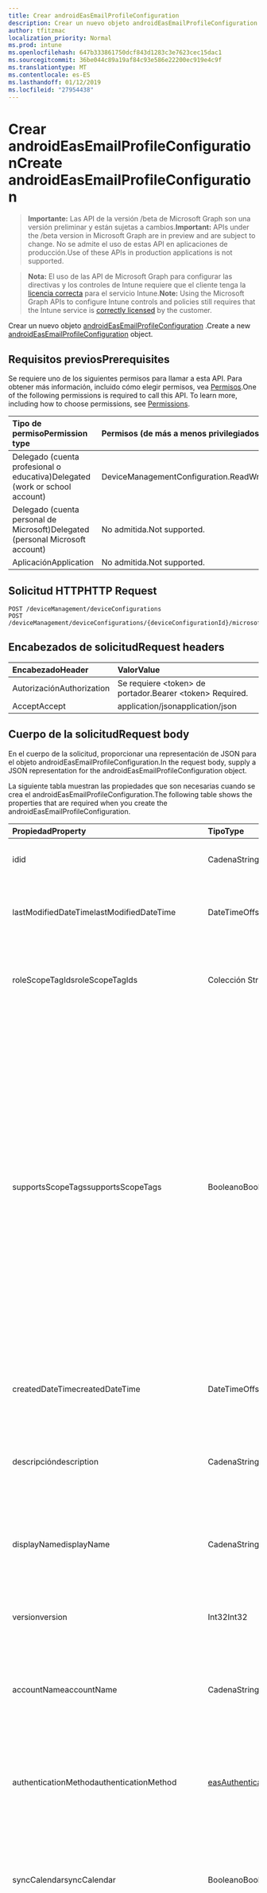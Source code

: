 ```yaml
---
title: Crear androidEasEmailProfileConfiguration
description: Crear un nuevo objeto androidEasEmailProfileConfiguration.
author: tfitzmac
localization_priority: Normal
ms.prod: intune
ms.openlocfilehash: 647b333861750dcf843d1283c3e7623cec15dac1
ms.sourcegitcommit: 36be044c89a19af84c93e586e22200ec919e4c9f
ms.translationtype: MT
ms.contentlocale: es-ES
ms.lasthandoff: 01/12/2019
ms.locfileid: "27954438"
---
```

# <a name="create-androideasemailprofileconfiguration"></a><span data-ttu-id="7b0cf-103">Crear androidEasEmailProfileConfiguration</span><span class="sxs-lookup"><span data-stu-id="7b0cf-103">Create androidEasEmailProfileConfiguration</span></span>

> <span data-ttu-id="7b0cf-104">**Importante:** Las API de la versión /beta de Microsoft Graph son una versión preliminar y están sujetas a cambios.</span><span class="sxs-lookup"><span data-stu-id="7b0cf-104">**Important:** APIs under the /beta version in Microsoft Graph are in preview and are subject to change.</span></span> <span data-ttu-id="7b0cf-105">No se admite el uso de estas API en aplicaciones de producción.</span><span class="sxs-lookup"><span data-stu-id="7b0cf-105">Use of these APIs in production applications is not supported.</span></span>

> <span data-ttu-id="7b0cf-106">**Nota:** El uso de las API de Microsoft Graph para configurar las directivas y los controles de Intune requiere que el cliente tenga la [licencia correcta](https://go.microsoft.com/fwlink/?linkid=839381) para el servicio Intune.</span><span class="sxs-lookup"><span data-stu-id="7b0cf-106">**Note:** Using the Microsoft Graph APIs to configure Intune controls and policies still requires that the Intune service is [correctly licensed](https://go.microsoft.com/fwlink/?linkid=839381) by the customer.</span></span>

<span data-ttu-id="7b0cf-107">Crear un nuevo objeto [androidEasEmailProfileConfiguration](../resources/intune-deviceconfig-androideasemailprofileconfiguration.md) .</span><span class="sxs-lookup"><span data-stu-id="7b0cf-107">Create a new [androidEasEmailProfileConfiguration](../resources/intune-deviceconfig-androideasemailprofileconfiguration.md) object.</span></span>
## <a name="prerequisites"></a><span data-ttu-id="7b0cf-108">Requisitos previos</span><span class="sxs-lookup"><span data-stu-id="7b0cf-108">Prerequisites</span></span>
<span data-ttu-id="7b0cf-p102">Se requiere uno de los siguientes permisos para llamar a esta API. Para obtener más información, incluido cómo elegir permisos, vea [Permisos](/graph/permissions-reference).</span><span class="sxs-lookup"><span data-stu-id="7b0cf-p102">One of the following permissions is required to call this API. To learn more, including how to choose permissions, see [Permissions](/graph/permissions-reference).</span></span>

|<span data-ttu-id="7b0cf-111">Tipo de permiso</span><span class="sxs-lookup"><span data-stu-id="7b0cf-111">Permission type</span></span>|<span data-ttu-id="7b0cf-112">Permisos (de más a menos privilegiados)</span><span class="sxs-lookup"><span data-stu-id="7b0cf-112">Permissions (from most to least privileged)</span></span>|
|:---|:---|
|<span data-ttu-id="7b0cf-113">Delegado (cuenta profesional o educativa)</span><span class="sxs-lookup"><span data-stu-id="7b0cf-113">Delegated (work or school account)</span></span>|<span data-ttu-id="7b0cf-114">DeviceManagementConfiguration.ReadWrite.All</span><span class="sxs-lookup"><span data-stu-id="7b0cf-114">DeviceManagementConfiguration.ReadWrite.All</span></span>|
|<span data-ttu-id="7b0cf-115">Delegado (cuenta personal de Microsoft)</span><span class="sxs-lookup"><span data-stu-id="7b0cf-115">Delegated (personal Microsoft account)</span></span>|<span data-ttu-id="7b0cf-116">No admitida.</span><span class="sxs-lookup"><span data-stu-id="7b0cf-116">Not supported.</span></span>|
|<span data-ttu-id="7b0cf-117">Aplicación</span><span class="sxs-lookup"><span data-stu-id="7b0cf-117">Application</span></span>|<span data-ttu-id="7b0cf-118">No admitida.</span><span class="sxs-lookup"><span data-stu-id="7b0cf-118">Not supported.</span></span>|

## <a name="http-request"></a><span data-ttu-id="7b0cf-119">Solicitud HTTP</span><span class="sxs-lookup"><span data-stu-id="7b0cf-119">HTTP Request</span></span>
<!-- {
  "blockType": "ignored"
}
-->
``` http
POST /deviceManagement/deviceConfigurations
POST /deviceManagement/deviceConfigurations/{deviceConfigurationId}/microsoft.graph.windowsDomainJoinConfiguration/networkAccessConfigurations
```

## <a name="request-headers"></a><span data-ttu-id="7b0cf-120">Encabezados de solicitud</span><span class="sxs-lookup"><span data-stu-id="7b0cf-120">Request headers</span></span>
|<span data-ttu-id="7b0cf-121">Encabezado</span><span class="sxs-lookup"><span data-stu-id="7b0cf-121">Header</span></span>|<span data-ttu-id="7b0cf-122">Valor</span><span class="sxs-lookup"><span data-stu-id="7b0cf-122">Value</span></span>|
|:---|:---|
|<span data-ttu-id="7b0cf-123">Autorización</span><span class="sxs-lookup"><span data-stu-id="7b0cf-123">Authorization</span></span>|<span data-ttu-id="7b0cf-124">Se requiere &lt;token&gt; de portador.</span><span class="sxs-lookup"><span data-stu-id="7b0cf-124">Bearer &lt;token&gt; Required.</span></span>|
|<span data-ttu-id="7b0cf-125">Accept</span><span class="sxs-lookup"><span data-stu-id="7b0cf-125">Accept</span></span>|<span data-ttu-id="7b0cf-126">application/json</span><span class="sxs-lookup"><span data-stu-id="7b0cf-126">application/json</span></span>|

## <a name="request-body"></a><span data-ttu-id="7b0cf-127">Cuerpo de la solicitud</span><span class="sxs-lookup"><span data-stu-id="7b0cf-127">Request body</span></span>
<span data-ttu-id="7b0cf-128">En el cuerpo de la solicitud, proporcionar una representación de JSON para el objeto androidEasEmailProfileConfiguration.</span><span class="sxs-lookup"><span data-stu-id="7b0cf-128">In the request body, supply a JSON representation for the androidEasEmailProfileConfiguration object.</span></span>

<span data-ttu-id="7b0cf-129">La siguiente tabla muestran las propiedades que son necesarias cuando se crea el androidEasEmailProfileConfiguration.</span><span class="sxs-lookup"><span data-stu-id="7b0cf-129">The following table shows the properties that are required when you create the androidEasEmailProfileConfiguration.</span></span>

|<span data-ttu-id="7b0cf-130">Propiedad</span><span class="sxs-lookup"><span data-stu-id="7b0cf-130">Property</span></span>|<span data-ttu-id="7b0cf-131">Tipo</span><span class="sxs-lookup"><span data-stu-id="7b0cf-131">Type</span></span>|<span data-ttu-id="7b0cf-132">Descripción</span><span class="sxs-lookup"><span data-stu-id="7b0cf-132">Description</span></span>|
|:---|:---|:---|
|<span data-ttu-id="7b0cf-133">id</span><span class="sxs-lookup"><span data-stu-id="7b0cf-133">id</span></span>|<span data-ttu-id="7b0cf-134">Cadena</span><span class="sxs-lookup"><span data-stu-id="7b0cf-134">String</span></span>|<span data-ttu-id="7b0cf-135">Clave de la entidad.</span><span class="sxs-lookup"><span data-stu-id="7b0cf-135">Key of the entity.</span></span> <span data-ttu-id="7b0cf-136">Heredado de [deviceConfiguration](../resources/intune-deviceconfig-deviceconfiguration.md)</span><span class="sxs-lookup"><span data-stu-id="7b0cf-136">Inherited from [deviceConfiguration](../resources/intune-deviceconfig-deviceconfiguration.md)</span></span>|
|<span data-ttu-id="7b0cf-137">lastModifiedDateTime</span><span class="sxs-lookup"><span data-stu-id="7b0cf-137">lastModifiedDateTime</span></span>|<span data-ttu-id="7b0cf-138">DateTimeOffset</span><span class="sxs-lookup"><span data-stu-id="7b0cf-138">DateTimeOffset</span></span>|<span data-ttu-id="7b0cf-139">Fecha y hora en la que se modificó el objeto por última vez.</span><span class="sxs-lookup"><span data-stu-id="7b0cf-139">DateTime the object was last modified.</span></span> <span data-ttu-id="7b0cf-140">Heredado de [deviceConfiguration](../resources/intune-deviceconfig-deviceconfiguration.md)</span><span class="sxs-lookup"><span data-stu-id="7b0cf-140">Inherited from [deviceConfiguration](../resources/intune-deviceconfig-deviceconfiguration.md)</span></span>|
|<span data-ttu-id="7b0cf-141">roleScopeTagIds</span><span class="sxs-lookup"><span data-stu-id="7b0cf-141">roleScopeTagIds</span></span>|<span data-ttu-id="7b0cf-142">Colección String</span><span class="sxs-lookup"><span data-stu-id="7b0cf-142">String collection</span></span>|<span data-ttu-id="7b0cf-143">Lista de etiquetas de ámbito para esta instancia de entidad.</span><span class="sxs-lookup"><span data-stu-id="7b0cf-143">List of Scope Tags for this Entity instance.</span></span> <span data-ttu-id="7b0cf-144">Heredado de [deviceConfiguration](../resources/intune-deviceconfig-deviceconfiguration.md)</span><span class="sxs-lookup"><span data-stu-id="7b0cf-144">Inherited from [deviceConfiguration](../resources/intune-deviceconfig-deviceconfiguration.md)</span></span>|
|<span data-ttu-id="7b0cf-145">supportsScopeTags</span><span class="sxs-lookup"><span data-stu-id="7b0cf-145">supportsScopeTags</span></span>|<span data-ttu-id="7b0cf-146">Booleano</span><span class="sxs-lookup"><span data-stu-id="7b0cf-146">Boolean</span></span>|<span data-ttu-id="7b0cf-147">Indica si la configuración del dispositivo subyacente admite la asignación de etiquetas de ámbito.</span><span class="sxs-lookup"><span data-stu-id="7b0cf-147">Indicates whether or not the underlying Device Configuration supports the assignment of scope tags.</span></span> <span data-ttu-id="7b0cf-148">No se permite la asignación a la propiedad ScopeTags cuando este valor es false y entidades no estará visibles para los usuarios con ámbito.</span><span class="sxs-lookup"><span data-stu-id="7b0cf-148">Assigning to the ScopeTags property is not allowed when this value is false and entities will not be visible to scoped users.</span></span> <span data-ttu-id="7b0cf-149">Esto se produce para las directivas de heredado creadas en Silverlight y se puede resolver por eliminar y volver a crear la directiva en el Portal de Azure.</span><span class="sxs-lookup"><span data-stu-id="7b0cf-149">This occurs for Legacy policies created in Silverlight and can be resolved by deleting and recreating the policy in the Azure Portal.</span></span> <span data-ttu-id="7b0cf-150">Esta propiedad es de sólo lectura.</span><span class="sxs-lookup"><span data-stu-id="7b0cf-150">This property is read-only.</span></span> <span data-ttu-id="7b0cf-151">Heredado de [deviceConfiguration](../resources/intune-deviceconfig-deviceconfiguration.md)</span><span class="sxs-lookup"><span data-stu-id="7b0cf-151">Inherited from [deviceConfiguration](../resources/intune-deviceconfig-deviceconfiguration.md)</span></span>|
|<span data-ttu-id="7b0cf-152">createdDateTime</span><span class="sxs-lookup"><span data-stu-id="7b0cf-152">createdDateTime</span></span>|<span data-ttu-id="7b0cf-153">DateTimeOffset</span><span class="sxs-lookup"><span data-stu-id="7b0cf-153">DateTimeOffset</span></span>|<span data-ttu-id="7b0cf-154">Fecha y hora en la que se creó el objeto.</span><span class="sxs-lookup"><span data-stu-id="7b0cf-154">DateTime the object was created.</span></span> <span data-ttu-id="7b0cf-155">Heredado de [deviceConfiguration](../resources/intune-deviceconfig-deviceconfiguration.md)</span><span class="sxs-lookup"><span data-stu-id="7b0cf-155">Inherited from [deviceConfiguration](../resources/intune-deviceconfig-deviceconfiguration.md)</span></span>|
|<span data-ttu-id="7b0cf-156">descripción</span><span class="sxs-lookup"><span data-stu-id="7b0cf-156">description</span></span>|<span data-ttu-id="7b0cf-157">Cadena</span><span class="sxs-lookup"><span data-stu-id="7b0cf-157">String</span></span>|<span data-ttu-id="7b0cf-158">Descripción proporcionada por el administrador de la configuración del dispositivo.</span><span class="sxs-lookup"><span data-stu-id="7b0cf-158">Admin provided description of the Device Configuration.</span></span> <span data-ttu-id="7b0cf-159">Heredado de [deviceConfiguration](../resources/intune-deviceconfig-deviceconfiguration.md)</span><span class="sxs-lookup"><span data-stu-id="7b0cf-159">Inherited from [deviceConfiguration](../resources/intune-deviceconfig-deviceconfiguration.md)</span></span>|
|<span data-ttu-id="7b0cf-160">displayName</span><span class="sxs-lookup"><span data-stu-id="7b0cf-160">displayName</span></span>|<span data-ttu-id="7b0cf-161">Cadena</span><span class="sxs-lookup"><span data-stu-id="7b0cf-161">String</span></span>|<span data-ttu-id="7b0cf-162">Nombre proporcionado por el administrador de la configuración del dispositivo.</span><span class="sxs-lookup"><span data-stu-id="7b0cf-162">Admin provided name of the device configuration.</span></span> <span data-ttu-id="7b0cf-163">Heredado de [deviceConfiguration](../resources/intune-deviceconfig-deviceconfiguration.md)</span><span class="sxs-lookup"><span data-stu-id="7b0cf-163">Inherited from [deviceConfiguration](../resources/intune-deviceconfig-deviceconfiguration.md)</span></span>|
|<span data-ttu-id="7b0cf-164">version</span><span class="sxs-lookup"><span data-stu-id="7b0cf-164">version</span></span>|<span data-ttu-id="7b0cf-165">Int32</span><span class="sxs-lookup"><span data-stu-id="7b0cf-165">Int32</span></span>|<span data-ttu-id="7b0cf-166">Versión de la configuración del dispositivo.</span><span class="sxs-lookup"><span data-stu-id="7b0cf-166">Version of the device configuration.</span></span> <span data-ttu-id="7b0cf-167">Heredado de [deviceConfiguration](../resources/intune-deviceconfig-deviceconfiguration.md)</span><span class="sxs-lookup"><span data-stu-id="7b0cf-167">Inherited from [deviceConfiguration](../resources/intune-deviceconfig-deviceconfiguration.md)</span></span>|
|<span data-ttu-id="7b0cf-168">accountName</span><span class="sxs-lookup"><span data-stu-id="7b0cf-168">accountName</span></span>|<span data-ttu-id="7b0cf-169">Cadena</span><span class="sxs-lookup"><span data-stu-id="7b0cf-169">String</span></span>|<span data-ttu-id="7b0cf-170">Nombre de cuenta de Exchange ActiveSync, que se muestra a los usuarios como nombre del perfil EAS (this).</span><span class="sxs-lookup"><span data-stu-id="7b0cf-170">Exchange ActiveSync account name, displayed to users as name of EAS (this) profile.</span></span>|
|<span data-ttu-id="7b0cf-171">authenticationMethod</span><span class="sxs-lookup"><span data-stu-id="7b0cf-171">authenticationMethod</span></span>|[<span data-ttu-id="7b0cf-172">easAuthenticationMethod</span><span class="sxs-lookup"><span data-stu-id="7b0cf-172">easAuthenticationMethod</span></span>](../resources/intune-deviceconfig-easauthenticationmethod.md)|<span data-ttu-id="7b0cf-173">Método de autenticación para Exchange ActiveSync.</span><span class="sxs-lookup"><span data-stu-id="7b0cf-173">Authentication method for Exchange ActiveSync.</span></span> <span data-ttu-id="7b0cf-174">Los valores posibles son: `usernameAndPassword` y `certificate`.</span><span class="sxs-lookup"><span data-stu-id="7b0cf-174">Possible values are: `usernameAndPassword`, `certificate`.</span></span>|
|<span data-ttu-id="7b0cf-175">syncCalendar</span><span class="sxs-lookup"><span data-stu-id="7b0cf-175">syncCalendar</span></span>|<span data-ttu-id="7b0cf-176">Booleano</span><span class="sxs-lookup"><span data-stu-id="7b0cf-176">Boolean</span></span>|<span data-ttu-id="7b0cf-177">Activa o desactiva la sincronización del calendario.</span><span class="sxs-lookup"><span data-stu-id="7b0cf-177">Toggles syncing the calendar.</span></span> <span data-ttu-id="7b0cf-178">Si se establece en false calendario está desactivado en el dispositivo.</span><span class="sxs-lookup"><span data-stu-id="7b0cf-178">If set to false calendar is turned off on the device.</span></span>|
|<span data-ttu-id="7b0cf-179">syncContacts</span><span class="sxs-lookup"><span data-stu-id="7b0cf-179">syncContacts</span></span>|<span data-ttu-id="7b0cf-180">Booleano</span><span class="sxs-lookup"><span data-stu-id="7b0cf-180">Boolean</span></span>|<span data-ttu-id="7b0cf-181">Activa o desactiva la sincronización de contactos.</span><span class="sxs-lookup"><span data-stu-id="7b0cf-181">Toggles syncing contacts.</span></span> <span data-ttu-id="7b0cf-182">Si establece en false contactos está desactivado en el dispositivo.</span><span class="sxs-lookup"><span data-stu-id="7b0cf-182">If set to false contacts are turned off on the device.</span></span>|
|<span data-ttu-id="7b0cf-183">syncTasks</span><span class="sxs-lookup"><span data-stu-id="7b0cf-183">syncTasks</span></span>|<span data-ttu-id="7b0cf-184">Booleano</span><span class="sxs-lookup"><span data-stu-id="7b0cf-184">Boolean</span></span>|<span data-ttu-id="7b0cf-185">Activa o desactiva la sincronización de tareas.</span><span class="sxs-lookup"><span data-stu-id="7b0cf-185">Toggles syncing tasks.</span></span> <span data-ttu-id="7b0cf-186">Si establece en false tareas está desactivado en el dispositivo.</span><span class="sxs-lookup"><span data-stu-id="7b0cf-186">If set to false tasks are turned off on the device.</span></span>|
|<span data-ttu-id="7b0cf-187">syncNotes</span><span class="sxs-lookup"><span data-stu-id="7b0cf-187">syncNotes</span></span>|<span data-ttu-id="7b0cf-188">Booleano</span><span class="sxs-lookup"><span data-stu-id="7b0cf-188">Boolean</span></span>|<span data-ttu-id="7b0cf-189">Activa o desactiva la sincronización de notas.</span><span class="sxs-lookup"><span data-stu-id="7b0cf-189">Toggles syncing notes.</span></span> <span data-ttu-id="7b0cf-190">Si establece en false notas está desactivado en el dispositivo.</span><span class="sxs-lookup"><span data-stu-id="7b0cf-190">If set to false notes are turned off on the device.</span></span>|
|<span data-ttu-id="7b0cf-191">durationOfEmailToSync</span><span class="sxs-lookup"><span data-stu-id="7b0cf-191">durationOfEmailToSync</span></span>|[<span data-ttu-id="7b0cf-192">emailSyncDuration</span><span class="sxs-lookup"><span data-stu-id="7b0cf-192">emailSyncDuration</span></span>](../resources/intune-deviceconfig-emailsyncduration.md)|<span data-ttu-id="7b0cf-193">Duración de correo electrónico de tiempo se debe sincronizar en.</span><span class="sxs-lookup"><span data-stu-id="7b0cf-193">Duration of time email should be synced to.</span></span> <span data-ttu-id="7b0cf-194">Los valores posibles son: `userDefined`, `oneDay`, `threeDays`, `oneWeek`, `twoWeeks`, `oneMonth` y `unlimited`.</span><span class="sxs-lookup"><span data-stu-id="7b0cf-194">Possible values are: `userDefined`, `oneDay`, `threeDays`, `oneWeek`, `twoWeeks`, `oneMonth`, `unlimited`.</span></span>|
|<span data-ttu-id="7b0cf-195">emailAddressSource</span><span class="sxs-lookup"><span data-stu-id="7b0cf-195">emailAddressSource</span></span>|[<span data-ttu-id="7b0cf-196">userEmailSource</span><span class="sxs-lookup"><span data-stu-id="7b0cf-196">userEmailSource</span></span>](../resources/intune-deviceconfig-useremailsource.md)|<span data-ttu-id="7b0cf-197">Atributo de correo electrónico que se seleccionan de AAD y se insertan en este perfil antes de instalar en el dispositivo.</span><span class="sxs-lookup"><span data-stu-id="7b0cf-197">Email attribute that is picked from AAD and injected into this profile before installing on the device.</span></span> <span data-ttu-id="7b0cf-198">Los valores posibles son: `userPrincipalName` y `primarySmtpAddress`.</span><span class="sxs-lookup"><span data-stu-id="7b0cf-198">Possible values are: `userPrincipalName`, `primarySmtpAddress`.</span></span>|
|<span data-ttu-id="7b0cf-199">emailSyncSchedule</span><span class="sxs-lookup"><span data-stu-id="7b0cf-199">emailSyncSchedule</span></span>|[<span data-ttu-id="7b0cf-200">emailSyncSchedule</span><span class="sxs-lookup"><span data-stu-id="7b0cf-200">emailSyncSchedule</span></span>](../resources/intune-deviceconfig-emailsyncschedule.md)|<span data-ttu-id="7b0cf-201">Programación de sincronización de correo electrónico.</span><span class="sxs-lookup"><span data-stu-id="7b0cf-201">Email sync schedule.</span></span> <span data-ttu-id="7b0cf-202">Los valores posibles son: `userDefined`, `asMessagesArrive`, `manual`, `fifteenMinutes`, `thirtyMinutes`, `sixtyMinutes` y `basedOnMyUsage`.</span><span class="sxs-lookup"><span data-stu-id="7b0cf-202">Possible values are: `userDefined`, `asMessagesArrive`, `manual`, `fifteenMinutes`, `thirtyMinutes`, `sixtyMinutes`, `basedOnMyUsage`.</span></span>|
|<span data-ttu-id="7b0cf-203">hostName</span><span class="sxs-lookup"><span data-stu-id="7b0cf-203">hostName</span></span>|<span data-ttu-id="7b0cf-204">String</span><span class="sxs-lookup"><span data-stu-id="7b0cf-204">String</span></span>|<span data-ttu-id="7b0cf-205">Ubicación de Exchange (URL) que la aplicación de correo nativo se conecta a.</span><span class="sxs-lookup"><span data-stu-id="7b0cf-205">Exchange location (URL) that the native mail app connects to.</span></span>|
|<span data-ttu-id="7b0cf-206">requireSmime</span><span class="sxs-lookup"><span data-stu-id="7b0cf-206">requireSmime</span></span>|<span data-ttu-id="7b0cf-207">Booleano</span><span class="sxs-lookup"><span data-stu-id="7b0cf-207">Boolean</span></span>|<span data-ttu-id="7b0cf-208">Indica si se va a usar certificados S/MIME o no.</span><span class="sxs-lookup"><span data-stu-id="7b0cf-208">Indicates whether or not to use S/MIME certificate.</span></span>|
|<span data-ttu-id="7b0cf-209">requireSsl</span><span class="sxs-lookup"><span data-stu-id="7b0cf-209">requireSsl</span></span>|<span data-ttu-id="7b0cf-210">Booleano</span><span class="sxs-lookup"><span data-stu-id="7b0cf-210">Boolean</span></span>|<span data-ttu-id="7b0cf-211">Indica si se va a usar SSL o no.</span><span class="sxs-lookup"><span data-stu-id="7b0cf-211">Indicates whether or not to use SSL.</span></span>|
|<span data-ttu-id="7b0cf-212">usernameSource</span><span class="sxs-lookup"><span data-stu-id="7b0cf-212">usernameSource</span></span>|[<span data-ttu-id="7b0cf-213">androidUsernameSource</span><span class="sxs-lookup"><span data-stu-id="7b0cf-213">androidUsernameSource</span></span>](../resources/intune-deviceconfig-androidusernamesource.md)|<span data-ttu-id="7b0cf-214">Atributo de nombre de usuario que se seleccionan de AAD y se insertan en este perfil antes de instalar en el dispositivo.</span><span class="sxs-lookup"><span data-stu-id="7b0cf-214">Username attribute that is picked from AAD and injected into this profile before installing on the device.</span></span> <span data-ttu-id="7b0cf-215">Los valores posibles son: `username`, `userPrincipalName`, `samAccountName` y `primarySmtpAddress`.</span><span class="sxs-lookup"><span data-stu-id="7b0cf-215">Possible values are: `username`, `userPrincipalName`, `samAccountName`, `primarySmtpAddress`.</span></span>|
|<span data-ttu-id="7b0cf-216">userDomainNameSource</span><span class="sxs-lookup"><span data-stu-id="7b0cf-216">userDomainNameSource</span></span>|[<span data-ttu-id="7b0cf-217">domainNameSource</span><span class="sxs-lookup"><span data-stu-id="7b0cf-217">domainNameSource</span></span>](../resources/intune-deviceconfig-domainnamesource.md)|<span data-ttu-id="7b0cf-218">Atributo UserDomainname que se seleccionan de AAD y se insertan en este perfil antes de instalar en el dispositivo.</span><span class="sxs-lookup"><span data-stu-id="7b0cf-218">UserDomainname attribute that is picked from AAD and injected into this profile before installing on the device.</span></span> <span data-ttu-id="7b0cf-219">Los valores posibles son: `fullDomainName` y `netBiosDomainName`.</span><span class="sxs-lookup"><span data-stu-id="7b0cf-219">Possible values are: `fullDomainName`, `netBiosDomainName`.</span></span>|
|<span data-ttu-id="7b0cf-220">customDomainName</span><span class="sxs-lookup"><span data-stu-id="7b0cf-220">customDomainName</span></span>|<span data-ttu-id="7b0cf-221">Cadena</span><span class="sxs-lookup"><span data-stu-id="7b0cf-221">String</span></span>|<span data-ttu-id="7b0cf-222">Valor de nombre de dominio personalizado utilizado durante la generación de un perfil de correo electrónico antes de instalar en el dispositivo.</span><span class="sxs-lookup"><span data-stu-id="7b0cf-222">Custom domain name value used while generating an email profile before installing on the device.</span></span>|



## <a name="response"></a><span data-ttu-id="7b0cf-223">Respuesta</span><span class="sxs-lookup"><span data-stu-id="7b0cf-223">Response</span></span>
<span data-ttu-id="7b0cf-224">Si tiene éxito, este método devuelve una `201 Created` código de respuesta y un objeto [androidEasEmailProfileConfiguration](../resources/intune-deviceconfig-androideasemailprofileconfiguration.md) en el cuerpo de la respuesta.</span><span class="sxs-lookup"><span data-stu-id="7b0cf-224">If successful, this method returns a `201 Created` response code and a [androidEasEmailProfileConfiguration](../resources/intune-deviceconfig-androideasemailprofileconfiguration.md) object in the response body.</span></span>

## <a name="example"></a><span data-ttu-id="7b0cf-225">Ejemplo</span><span class="sxs-lookup"><span data-stu-id="7b0cf-225">Example</span></span>
### <a name="request"></a><span data-ttu-id="7b0cf-226">Solicitud</span><span class="sxs-lookup"><span data-stu-id="7b0cf-226">Request</span></span>
<span data-ttu-id="7b0cf-227">Aquí tiene un ejemplo de la solicitud.</span><span class="sxs-lookup"><span data-stu-id="7b0cf-227">Here is an example of the request.</span></span>
``` http
POST https://graph.microsoft.com/beta/deviceManagement/deviceConfigurations
Content-type: application/json
Content-length: 857

{
  "@odata.type": "#microsoft.graph.androidEasEmailProfileConfiguration",
  "lastModifiedDateTime": "2017-01-01T00:00:35.1329464-08:00",
  "roleScopeTagIds": [
    "Role Scope Tag Ids value"
  ],
  "supportsScopeTags": true,
  "description": "Description value",
  "displayName": "Display Name value",
  "version": 7,
  "accountName": "Account Name value",
  "authenticationMethod": "certificate",
  "syncCalendar": true,
  "syncContacts": true,
  "syncTasks": true,
  "syncNotes": true,
  "durationOfEmailToSync": "oneDay",
  "emailAddressSource": "primarySmtpAddress",
  "emailSyncSchedule": "asMessagesArrive",
  "hostName": "Host Name value",
  "requireSmime": true,
  "requireSsl": true,
  "usernameSource": "userPrincipalName",
  "userDomainNameSource": "netBiosDomainName",
  "customDomainName": "Custom Domain Name value"
}
```

### <a name="response"></a><span data-ttu-id="7b0cf-228">Respuesta</span><span class="sxs-lookup"><span data-stu-id="7b0cf-228">Response</span></span>
<span data-ttu-id="7b0cf-p121">Aquí tiene un ejemplo de la respuesta. Nota: Puede que el objeto de respuesta que aparece aquí se trunque para abreviar. Todas las propiedades se devolverán de una llamada real.</span><span class="sxs-lookup"><span data-stu-id="7b0cf-p121">Here is an example of the response. Note: The response object shown here may be truncated for brevity. All of the properties will be returned from an actual call.</span></span>
``` http
HTTP/1.1 201 Created
Content-Type: application/json
Content-Length: 965

{
  "@odata.type": "#microsoft.graph.androidEasEmailProfileConfiguration",
  "id": "ee5e5610-5610-ee5e-1056-5eee10565eee",
  "lastModifiedDateTime": "2017-01-01T00:00:35.1329464-08:00",
  "roleScopeTagIds": [
    "Role Scope Tag Ids value"
  ],
  "supportsScopeTags": true,
  "createdDateTime": "2017-01-01T00:02:43.5775965-08:00",
  "description": "Description value",
  "displayName": "Display Name value",
  "version": 7,
  "accountName": "Account Name value",
  "authenticationMethod": "certificate",
  "syncCalendar": true,
  "syncContacts": true,
  "syncTasks": true,
  "syncNotes": true,
  "durationOfEmailToSync": "oneDay",
  "emailAddressSource": "primarySmtpAddress",
  "emailSyncSchedule": "asMessagesArrive",
  "hostName": "Host Name value",
  "requireSmime": true,
  "requireSsl": true,
  "usernameSource": "userPrincipalName",
  "userDomainNameSource": "netBiosDomainName",
  "customDomainName": "Custom Domain Name value"
}
```





